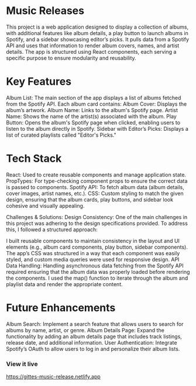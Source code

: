 # Music Releases
This project is a web application designed to display a collection of albums, with additional features like album details, a play button to launch albums in Spotify, and a sidebar showcasing editor’s picks. It pulls data from a Spotify API and uses that information to render album covers, names, and artist details. The app is structured using React components, each serving a specific purpose to ensure modularity and reusability.

# Key Features
Album List:
The main section of the app displays a list of albums fetched from the Spotify API. Each album card contains:
Album Cover: Displays the album’s artwork.
Album Name: Links to the album's Spotify page.
Artist Name: Shows the name of the artist(s) associated with the album.
Play Button: Opens the album's Spotify page when clicked, enabling users to listen to the album directly in Spotify.
Sidebar with Editor’s Picks: Displays a list of curated playlists called "Editor's Picks."

# Tech Stack
React: Used to create reusable components and manage application state.
PropTypes: For type-checking component props to ensure the correct data is passed to components.
Spotify API: To fetch album data (album details, cover images, artist names, etc.).
CSS: Custom styling to match the given design, ensuring that the album cards, play buttons, and sidebar look cohesive and visually appealing.

Challenges & Solutions:
Design Consistency: One of the main challenges in this project was adhering to the design specifications provided. To address this, I followed a structured approach:

I built reusable components to maintain consistency in the layout and UI elements (e.g., album card components, play button, sidebar components).
The app’s CSS was structured in a way that each component was easily styled, and custom media queries were used for responsive design.
API Data Handling: Handling asynchronous data fetching from the Spotify API required ensuring that the album data was properly loaded before rendering the components. I used the map() function to iterate through the album and playlist data and render the appropriate content.

# Future Enhancements
Album Search: Implement a search feature that allows users to search for albums by name, artist, or genre.
Album Details Page: Expand the functionality by adding an album details page that includes track listings, release date, and additional information.
User Authentication: Integrate Spotify’s OAuth to allow users to log in and personalize their album lists.

### View it live
https://gittes-music-release.netlify.app
